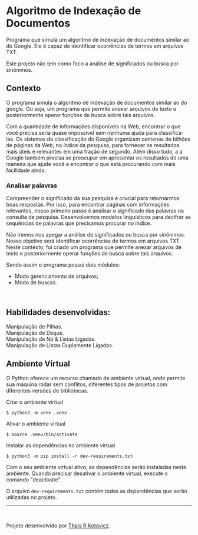 # Algoritmo de Indexação de Documentos

Programa que simula um algoritmo de indexação de documentos similar ao do Google. Ele é capaz de identificar ocorrências de termos em arquivos TXT.

Este projeto não tem como foco a análise de significados ou busca por sinônimos.

## Contexto

O programa simula o algoritmo de indexação de documentos similar ao do google. Ou seja, um programa que permite anexar arquivos de texto e posteriormente operar funções de busca sobre tais arquivos.

Com a quantidade de informações disponíveis na Web, encontrar o que você precisa seria quase impossível sem nenhuma ajuda para classificá-las. Os sistemas de classificação do Google organizam centenas de bilhões de páginas da Web, no índice da pesquisa, para fornecer os resultados mais úteis e relevantes em uma fração de segundo. Além disso tudo, a a Google também precisa se preocupar em apresentar os resultados de uma maneira que ajude você a encontrar o que está procurando com mais facilidade ainda.

### Analisar palavras

Compreender o significado da sua pesquisa é crucial para retornarmos boas respostas. Por isso, para encontrar páginas com informações relevantes, nosso primeiro passo é analisar o significado das palavras na consulta de pesquisa. Desenvolvemos modelos linguísticos para decifrar as sequências de palavras que precisamos procurar no índice.

Não iremos nos apegar a análise de significados ou busca por sinônimos. Nosso objetivo será identificar ocorrências de termos em arquivos TXT. Neste contexto, foi criado um programa que permite anexar arquivos de texto e posteriormente operar funções de busca sobre tais arquivos.

Sendo assim o programa possui dois módulos:

- Modo gerenciamento de arquivos;
- Modo de buscas.

</br>

## Habilidades desenvolvidas:

Manipulação de Pilhas.</br>
Manipulação de Deque.</br>
Manipulação de Nó & Listas Ligadas.</br>
Manipulação de Listas Duplamente Ligadas.</br>


## Ambiente Virtual

O Python oferece um recurso chamado de ambiente virtual, onde permite sua máquina rodar sem conflitos, diferentes tipos de projetos com diferentes versões de bibliotecas.</br>

Criar o ambiente virtual
```
$ python3 -m venv .venv
```

Ativar o ambiente virtual
```
$ source .venv/bin/activate
```

Instalar as dependências no ambiente virtual
```
$ python3 -m pip install -r dev-requirements.txt
```
Com o seu ambiente virtual ativo, as dependências serão instaladas neste ambiente.
Quando precisar desativar o ambiente virtual, execute o comando "deactivate".

O arquivo `dev-requirements.txt` contém todas as dependências que serão utilizadas no projeto.


---


</br>

Projeto desenvolvido por [Thais R Kotovicz](https://www.linkedin.com/in/thaiskotovicz/).
</br>

